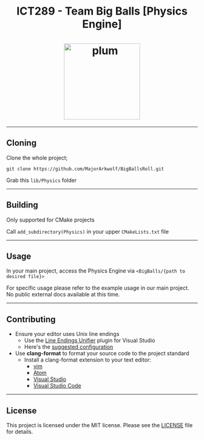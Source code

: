 <h1 align="center">
   ICT289 - Team Big Balls [Physics Engine]
   <br>
   <br>
   <img src="https://i.imgur.com/xumKzG5.png" alt="plum" width="200"></a>
</h1>

___

## Cloning

Clone the whole project;

`git clone https://github.com/MajorArkwolf/BigBallsRoll.git` 

Grab this `lib/Physics` folder

___

## Building

Only supported for CMake projects

Call `add_subdirectory(Physics)` in your upper `CMakeLists.txt` file

---

## Usage

In your main project, access the Physics Engine via `<BigBalls/{path to desired file}>`

For specific usage please refer to the example usage in our main project. No public external docs available at this time.

___
## Contributing
* Ensure your editor uses Unix line endings
    * Use the [Line Endings Unifier][leu-dl]
      plugin for Visual Studio
    * Here's the [suggested configuration][leu-config]
* Use **clang-format** to format your source code to the project standard
    * Install a clang-format extension to your text editor:
        * [vim][clang-format-vim]
        * [Atom][clang-format-atom]
        * [Visual Studio][clang-format-vs]
        * [Visual Studio Code][clang-format-vsc]
___
## License
This project is licensed under the MIT license. Please see the [LICENSE](LICENSE) file
for details.

[clang-format-vim]: https://github.com/rhysd/vim-clang-format
[clang-format-atom]: https://atom.io/packages/clang-format
[clang-format-vsc]: https://marketplace.visualstudio.com/items?itemName=xaver.clang-format
[clang-format-vs]: https://marketplace.visualstudio.com/items?itemName=mynkow.FormatdocumentonSave
[leu-config]: https://i.imgur.com/ZONPHau.png
[leu-dl]: https://marketplace.visualstudio.com/items?itemName=JakubBielawa.LineEndingsUnifier
[VS2019-dl]: https://visualstudio.microsoft.com/thank-you-downloading-visual-studio/?sku=Community&rel=16
[vcpkg-dl]: https://github.com/microsoft/vcpkg
[brew-dl]: https://brew.sh
